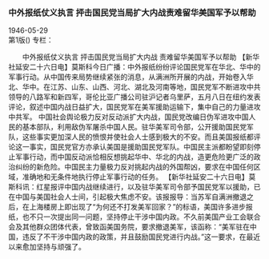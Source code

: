 ### 中外报纸仗义执言  抨击国民党当局扩大内战责难留华美国军予以帮助  

1946-05-29  
第1版()
专栏：

　　中外报纸仗义执言
    抨击国民党当局扩大内战
    责难留华美国军予以帮助
    【新华社延安二十六日电】莫斯科今日广播：中外报纸纷纷评论国民党军在华北、华中的军事行动。从中国传来局势继续紧张的消息，从满洲所开展的内战，开始卷入华北、华中。在江苏、山东、山西、河北、湖北及河南等地，国民党军不断进攻中共领导的八路军和新四军，哥伦比亚广播公司驻沪记者乌里萨，五月八日在纽约发表评论，叙述中国内战日益扩大，国民党军在美军援助运输下，集中自己的力量进攻中共军。
    中国社会舆论极力反对反动派扩大内战，国民党改编日伪军进攻中国人民的基本部队，利用敌伪军屠杀中国人民。驻华美军司令部，公开援助国民党军队，这些事实更加深人民的愤恨并使社会人士感到极大的不安。而且美国报纸都评论这一事实，国民党官方亦承认美国是援助国民党军队。中国民主派都盼望即刻停止军事行动，而中国反动派恰相反想挑起华中、华北的内战，造更危险更广泛的政治纠纷的新危险。中国民主力量极力反对挑起内战的外国帮凶，要求在中国任何区域，准确地和无条件地执行停止军事行动的任务。
    【新华社延安二十六日电】莫斯科讯：红星报评中国内战继续进行，以及驻华美军司令部予国民党军以援助，已在中国与美国社会人士间，引起极大焦虑不安。该报报导：当苏军自满洲撤退之后，在上海楼房上即出现了“为何还不打发美军回家？”的标语，美国许多进步报纸，也不只一次提出同一问题，坚持停止干涉中国内政。不久前美国产业工会联合会及其他群众团体代表，曾致函美国务院，要求撤退美军，该函称：“美军驻在中国，违反了不干涉中国内政的政策，并且鼓励国民党进行内战。”这一要求，在最近以来愈加坚持与顽强了。  
